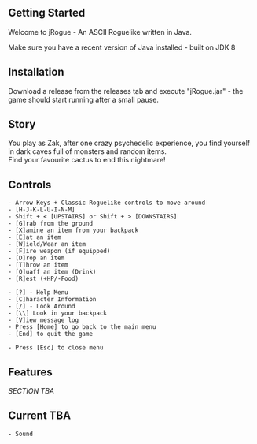 ## Getting Started

Welcome to jRogue - An ASCII Roguelike written in Java.  

Make sure you have a recent version of Java installed - built on JDK 8


## Installation

Download a release from the releases tab and execute "jRogue.jar" - the game should start running after a small pause.

## Story

You play as Zak, after one crazy psychedelic experience, you find yourself in dark caves full of monsters and random items.  
Find your favourite cactus to end this nightmare!

## Controls

    - Arrow Keys + Classic Roguelike controls to move around
    - [H-J-K-L-U-I-N-M]
    - Shift + < [UPSTAIRS] or Shift + > [DOWNSTAIRS]
    - [G]rab from the ground
    - [X]amine an item from your backpack
    - [E]at an item
    - [W]ield/Wear an item
    - [F]ire weapon (if equipped)
    - [D]rop an item
    - [T]hrow an item
    - [Q]uaff an item (Drink)
    - [R]est (+HP/-Food)

    - [?] - Help Menu
    - [C]haracter Information
    - [/] - Look Around
    - [\\] Look in your backpack
    - [V]iew message log
    - Press [Home] to go back to the main menu
    - [End] to quit the game
    
    - Press [Esc] to close menu

## Features

*SECTION TBA*

## Current TBA

    - Sound
